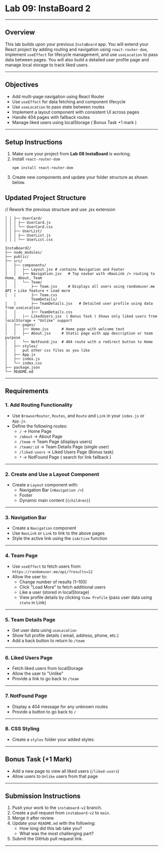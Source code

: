# Lab 09: InstaBoard 2

---

## Overview

This lab builds upon your previous `InstaBoard` app. You will extend your React project by adding routing and navigation using `react-router-dom`, implement `useEffect` for lifecycle management, and use `useLocation` to pass data between pages. You will also build a detailed user profile page and manage local storage to track liked users.

---

## Objectives

- Add multi-page navigation using React Router
- Use `useEffect` for data fetching and component lifecycle
- Use `useLocation` to pass state between routes
- Implement a layout component with consistent UI across pages
- Handle 404 pages with fallback routes
- Manage liked users using localStorage ( Bonus Task +1 mark )

---

## Setup Instructions

1. Make sure your project from **Lab 08 InstaBoard** is working.
2. Install `react-router-dom`
   ```bash
   npm install react-router-dom
   ```
3. Create new components and update your folder structure as shown below.

## Updated Project Structure

// Rework the previous structure and use .jsx extension
```
│ │ ├── UserCard/
│ │ │ ├── UserCard.js
│ │ │ └── UserCard.css
│ │ ├── UserList/
│ │ │ ├── UserList.js
│ │ │ └── UserList.css
```
```
InstaBoard2/
├── node_modules/
├── public/
├── src/
│   ├── components/
│   │   ├── Layout.jsx # contains Navigation and Footer
│   │   ├── Navigation.jsx   # Top navbar with <NavLink /> routing to Home, About, Team
│   │   └── Team/
│   │       ├── Team.jsx     # Displays all users using randomuser.me API + Like feature + Load more
│   │       ├── Team.css
            TeamDetails/
│   │       ├── TeamDetails.jsx   # Detailed user profile using data from useLocation
│   │       ├── TeamDetails.css
│   │   |── LikedUsers.jsx  ( Bonus Task ) Shows only liked users from localStorage + "Unlike" support
│   ├── pages/
│   │   ├── Home.jsx      # Home page with welcome text
│   │   ├── About.jsx     # Static page with app description or team purpose
│   │   └── NotFound.jsx  # 404 route with a redirect button to Home
│   ├── styles/
|   |   put other css files as you like
│   ├── App.js
│   ├── index.js
│   └── index.css
├── package.json
└── README.md
```

---

## Requirements

### 1. Add Routing Functionality

- Use `BrowserRouter`, `Routes`, and `Route` and `Link` in your `index.js` or `App.js`.
- Define the following routes:
  - `/` → Home Page
  - `/about` → About Page
  - `/team` → Team Page (displays users)
  - `/team/:id` → Team Details Page (single user)
  - `/liked-users` → Liked Users Page (Bonus task)
  - `*` → NotFound Page ( search for link fallback )

---

### 2. Create and Use a Layout Component

- Create a `Layout` component with:
  - Navigation Bar (`<Navigation />`)
  - Footer
  - Dynamic main content (`{children}`)

---

### 3. Navigation Bar

- Create a `Navigation` component
- Use `NavLink` or `Link` to link to the above pages
- Style the active link using the `isActive` function

---

### 4. Team Page

- Use `useEffect` to fetch users from:  
  `https://randomuser.me/api/?results=12`
- Allow the user to:
  - Change number of results (1–100)
  - Click "Load More" to fetch additional users
  - Like a user (stored in localStorage)
  - View profile details by clicking `View Profile` (pass user data using `state` in Link)

---

### 5. Team Details Page

- Get user data using `useLocation`
- Show full profile details ( email, address, phone, etc.)
- Add a back button to return to `/team`

---

### 6. Liked Users Page

- Fetch liked users from localStorage
- Allow the user to "Unlike"
- Provide a link to go back to `/team`

---

### 7. NotFound Page

- Display a 404 message for any unknown routes
- Provide a button to go back to `/`

---

### 8. CSS Styling

- Create a `styles` folder your added styles:

---

## Bonus Task (+1 Mark)

- Add a new page to view all liked users (`/liked-users`)
- Allow users to `Unlike` users from that page

---

## Submission Instructions

1. Push your work to the `instaboard-v2` branch.
2. Create a pull request from `instaboard-v2` to `main`.
3. Merge it after review.
4. Update your `README.md` with the following:
   - How long did this lab take you?
   - What was the most challenging part?
5. Submit the GitHub pull request link.

---
